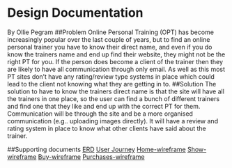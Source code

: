 # Design Documentation
  By Ollie Pegram
##Problem
  Online Personal Training (OPT) has become increasingly popular over the last couple of years, but to find an online personal    trainer you have to know their direct name, and even if you do know the trainers name and end up find their website, they     might not be the right PT for you. If the person does become a client of the trainer then they are likely to have all         communication through only email. As well as this most PT sites don’t have any rating/review type systems in place which        could lead to the client not knowing what they are getting in to.
##Solution
  The solution to have to know the trainers direct name is that the site will have all the trainers in one place, so the user   can find a bunch of different trainers and find one that they like and end up with the correct PT for them. Communication     will be through the site and be a more organised communication (e.g.. uploading images directly). It will have a review and   rating system in place to know what other clients have said about the trainer.

##Supporting documents
[ERD](https://github.com/olliepegram/onlinept2/blob/master/erd.png)
[User Journey](https://github.com/olliepegram/onlinept2/blob/master/user-journey.png)
[Home-wireframe](https://github.com/olliepegram/onlinept2/blob/master/1-Home.png)
[Show-wireframe](https://github.com/olliepegram/onlinept2/blob/master/show.png)
[Buy-wireframe](https://github.com/olliepegram/onlinept2/blob/master/buy.png)
[Purchases-wireframe](https://github.com/olliepegram/onlinept2/blob/master/purchases.png)
